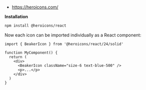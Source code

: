 
- https://heroicons.com/

**Installation**
```bash
npm install @heroicons/react
```
Now each icon can be imported individually as a React component:

```react
import { BeakerIcon } from '@heroicons/react/24/solid'

function MyComponent() {
  return (
    <div>
      <BeakerIcon className="size-6 text-blue-500" />
      <p>...</p>
    </div>
  )
}
```

